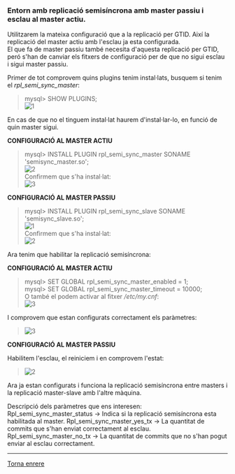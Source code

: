 ### Entorn amb replicació semisíncrona amb master passiu i esclau al master actiu.
  
Utilitzarem la mateixa configuració que a la replicació per GTID. Així la replicació del master actiu amb l'esclau ja esta configurada.  
El que fa de master passiu també necesita d'aquesta replicació per GTID, peró s'han de canviar els fitxers de configuració per de que no sigui esclau i sigui master passiu.  

Primer de tot comprovem quins plugins tenim instal·lats, busquem si tenim el _rpl_semi_sync_master_:  
> mysql> SHOW PLUGINS;  
>  ![1](https://raw.githubusercontent.com/Josep88/MP10UF2-A5/master/img/exercici3/master/Captura1.PNG)  
  
En cas de que no el tinguem instal·lat haurem d'instal·lar-lo, en funció de quin master sigui.

__CONFIGURACIÓ AL MASTER ACTIU__  
  
> mysql> INSTALL PLUGIN rpl_semi_sync_master SONAME 'semisync_master.so';  
>  ![2](https://raw.githubusercontent.com/Josep88/MP10UF2-A5/master/img/exercici3/master/Captura2.PNG)  
Confirmem que s'ha instal·lat:  
>  ![3](https://raw.githubusercontent.com/Josep88/MP10UF2-A5/master/img/exercici3/master/Captura3.PNG)  

__CONFIGURACIÓ AL MASTER PASSIU__  
  
> mysql> INSTALL PLUGIN rpl_semi_sync_slave SONAME 'semisync_slave.so';  
>  ![1](https://raw.githubusercontent.com/Josep88/MP10UF2-A5/master/img/exercici3/master2/Captura9.PNG)  
Confirmem que s'ha instal·lat:  
>  ![2](https://raw.githubusercontent.com/Josep88/MP10UF2-A5/master/img/exercici3/master2/Captura10.PNG)  
  
  
Ara tenim que habilitar la replicació semisíncrona:  
  
__CONFIGURACIÓ AL MASTER ACTIU__  
  
> mysql> SET GLOBAL rpl_semi_sync_master_enabled = 1;   
> mysql> SET GLOBAL rpl_semi_sync_master_timeout = 10000;  
O també el podem activar al fitxer _/etc/my.cnf_:  
>  ![3](https://raw.githubusercontent.com/Josep88/MP10UF2-A5/master/img/exercici3/master/Captura4b.PNG)  
  
I comprovem que estan configurats correctament els paràmetres:  
>  ![3](https://raw.githubusercontent.com/Josep88/MP10UF2-A5/master/img/exercici3/master/Captura5.PNG)  

__CONFIGURACIÓ AL MASTER PASSIU__  
  
Habilitem l'esclau, el reiniciem i en comprovem l'estat:
>  ![2](https://raw.githubusercontent.com/Josep88/MP10UF2-A5/master/img/exercici3/master2/Captura11.PNG)  
  
  
Ara ja estan configurats i funciona la replicació semisíncrona entre masters i la replicació master-slave amb l'altre màquina.
  
Descripció dels paràmetres que ens interesen:
Rpl_semi_sync_master_status -> Indica si la replicació semisíncrona esta habilitada al master.
Rpl_semi_sync_master_yes_tx -> La quantitat de commits que s'han enviat correctament al esclau.
Rpl_semi_sync_master_no_tx  -> La quantitat de commits que no s'han pogut enviar al esclau correctament.
  
***
[Torna enrere](https://github.com/Josep88/MP10UF2-A5)
